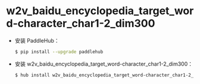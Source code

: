 # w2v_baidu_encyclopedia_target_word-character_char1-2_dim300
* 安装 PaddleHub：

    ```bash
    $ pip install --upgrade paddlehub
    ```

* 安装 w2v_baidu_encyclopedia_target_word-character_char1-2_dim300：

    ```bash
    $ hub install w2v_baidu_encyclopedia_target_word-character_char1-2_dim300
    ```
